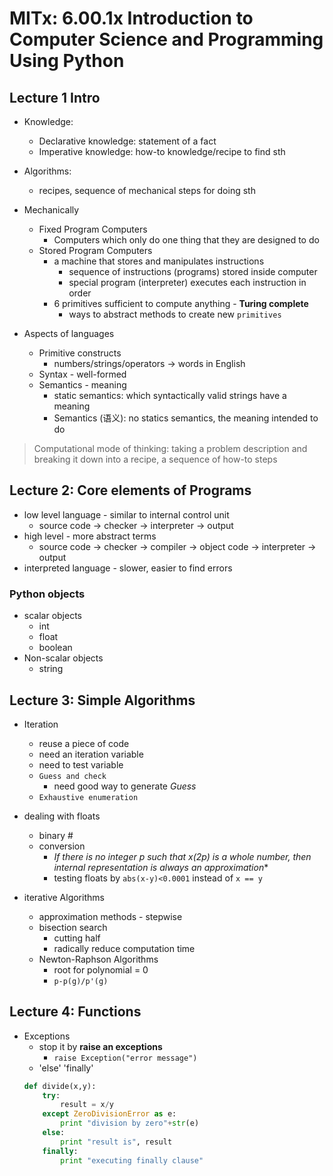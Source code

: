 # MITx: 6.00.1x Introduction to Computer Science and Programming Using Python

## Lecture 1 Intro

* Knowledge:
	+ Declarative knowledge: statement of a fact
	+ Imperative knowledge: how-to knowledge/recipe to find sth
* Algorithms:
	+ recipes, sequence of mechanical steps for doing sth
* Mechanically
	+ Fixed Program Computers
		- Computers which only do one thing that they are designed to do
	+ Stored Program Computers
		- a machine that stores and manipulates instructions
			* sequence of instructions (programs) stored inside computer
			* special program (interpreter) executes each instruction in order
		- 6 primitives sufficient to compute anything - **Turing complete**
			* ways to abstract methods to create new `primitives`

* Aspects of languages
	+ Primitive constructs
		- numbers/strings/operators -> words in English
	+ Syntax - well-formed
	+ Semantics - meaning
		- static semantics: which syntactically valid strings have a meaning
		- Semantics (语义): no statics semantics, the meaning intended to do

> Computational mode of thinking: taking a problem description and breaking it down into a recipe, a sequence of how-to steps

## Lecture 2: Core elements of Programs

* low level language - similar to internal control unit
	- source code -> checker -> interpreter -> output
* high level - more abstract terms
	- source code -> checker -> compiler -> object code -> interpreter -> output
* interpreted language - slower, easier to find errors

### Python objects
* scalar objects
	+ int
	+ float
	+ boolean
* Non-scalar objects
	+ string

## Lecture 3: Simple Algorithms

* Iteration
	+ reuse a piece of code
	+ need an iteration variable
	+ need to test variable
	+ `Guess and check`
		- need good way to generate *Guess*
	+ `Exhaustive enumeration`

* dealing with floats
	+ binary #
	+ conversion
		- **If there is no integer p such that x*(2**p) is a whole number,
		then internal representation is always an approximation**
		- testing floats by `abs(x-y)<0.0001` instead of `x == y`
* iterative Algorithms
	* approximation methods - stepwise
	* bisection search
		+ cutting half
		+ radically reduce computation time
	* Newton-Raphson Algorithms
		+ root for polynomial = 0
		+ `p-p(g)/p'(g)`

## Lecture 4: Functions
* Exceptions
	+ stop it by **raise an exceptions**
		* `raise Exception("error message")`
	+ 'else' 'finally'
	```python
	def divide(x,y):
		try:
			result = x/y
		except ZeroDivisionError as e:
			print "division by zero"+str(e)
		else:
			print "result is", result
		finally:
			print "executing finally clause"
	``` 
